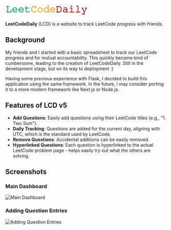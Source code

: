 # <span style="color: #16a278">𝙻𝚎𝚎𝚝</span><span style="color: #efa41e">𝙲𝚘𝚍𝚎</span><span style="color: #b62223">𝙳𝚊𝚒𝚕𝚢</span>

**LeetCodeDaily** (LCD) is a website to track LeetCode progress with friends.

## Background

My friends and I started with a basic spreadsheet to track our LeetCode progress and for mutual accountability. This quickly became kind of cumbersome, leading to the creation of LeetCodeDaily. Still in the development stage, but on its way to deployment :)

Having some previous experience with Flask, I decided to build this application using the same framework. In the future, I may consider porting it to a more modern framework like Next.js or Node.js.

## Features of LCD v5

- **Add Questions**: Easily add questions using their LeetCode titles (e.g., "1. Two Sum").
- **Daily Tracking**: Questions are added for the current day, aligning with UTC, which is the standard used by LeetCode.
- **Remove Questions**: Accidental additions can be easily removed.
- **Hyperlinked Questions**: Each question is hyperlinked to the actual LeetCode problem page - helps easily try out what the others are solving.

## Screenshots

### Main Dashboard
![Main Dashboard](https://github.com/user-attachments/assets/aa46b4f4-10ef-4386-bede-4c9a21cc3079)

### Adding Question Entries
![Adding Question Entries](https://github.com/user-attachments/assets/35a8ae28-eb1e-4e22-870b-36265a17744d)
